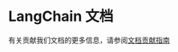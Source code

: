# LangChain 文档

有关贡献我们文档的更多信息，请参阅[文档贡献指南](https://python.langchain.com/docs/contributing/how_to/documentation)